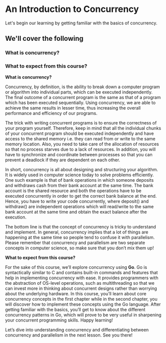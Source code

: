 # An Introduction to Concurrency
Let's begin our learning by getting familiar with the basics of concurrency.

## We'll cover the following

### What is concurrency?
### What to expect from this course?

**What is concurrency?**

Concurrency, by definition, is the ability to break down a computer program or algorithm into individual parts, which can be executed independently. 
The final outcome of a concurrent program is the same as that of a program which has been executed sequentially. Using concurrency, we are able to achieve the same results in 
lesser time, thus increasing the overall performance and efficiency of our programs.

The trick with writing concurrent programs is to ensure the correctness of your program yourself. Therefore, keep in mind that all the individual chunks of your concurrent 
program should be executed independently and have access to the shared memory i.e. they can read from or write to the same memory location. Also, you need to take care of the 
allocation of resources so that no process starves due to a lack of resources. In addition, you will have to synchronize and coordinate between processes so that you can prevent 
a deadlock if they are dependent on each other.

In short, concurrency is all about designing and structuring your algorithm. It is widely used in computer science today to solve problems efficiently. One such example is that 
of bank operations in which someone deposits and withdraws cash from their bank account at the same time. The bank account is the shared resource and both the operations have to 
be executed concurrently in order to get the correct bank balance at the end. Hence, you have to write your code concurrently, where deposit() and withdraw() are independent 
operations which will read/write to the same bank account at the same time and obtain the exact balance after the execution.

The bottom line is that the concept of concurrency is tricky to understand and implement. In general, concurrency implies that a lot of things are happening at the same time so 
people tend to confuse it with parallelism. Please remember that concurrency and parallelism are two separate concepts in computer science, so make sure that you don’t mix them 
up!

**What to expect from this course?**

For the sake of this course, we’ll explore concurrency using **Go**. Go is syntactically similar to C and contains built-in commands and features that help in implementing 
concurrency with ease. It provides programmers with the abstraction of OS-level operations, such as multithreading so that we can invest more in thinking about concurrent 
designs rather than worrying about the underlying hardware. In this course, you’ll learn about core concurrency concepts in the first chapter while in the second chapter, 
you will discover how to implement these concepts using the Go language. After getting familiar with the basics, you’ll get to know about the different concurrency patterns in 
Go, which will prove to be very useful in sharpening your concurrent programming skills. Happy learning!

Let’s dive into understanding concurrency and differentiating between concurrency and parallelism in the next lesson. See you there!
